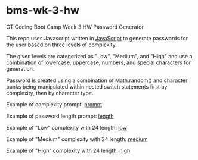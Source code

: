 # bms-wk-3-hw
GT Coding Boot Camp Week 3 HW Password Generator

This repo uses Javascript written in [JavaScript](./script.js) to generate passwords for the user based on three levels of complexity.

The given levels are categorized as "Low", "Medium", and "High" and use a combination of lowercase, uppercase, numbers, and special characters for generation.

Password is created using a combination of Math.random() and character banks being manipulated within nested switch statements first by complexity, then by character type.

Example of complexity prompt:
[prompt](./assets/prompt.png)

Example of password length prompt:
[length](./assets/length.png)

Example of "Low" complexity with 24 length:
[low](./assets/low.png)

Example of "Medium" complexity with 24 length:
[medium](./assets/medium.png)

Example of "High" complexity with 24 length:
[high](./assets/high.png)